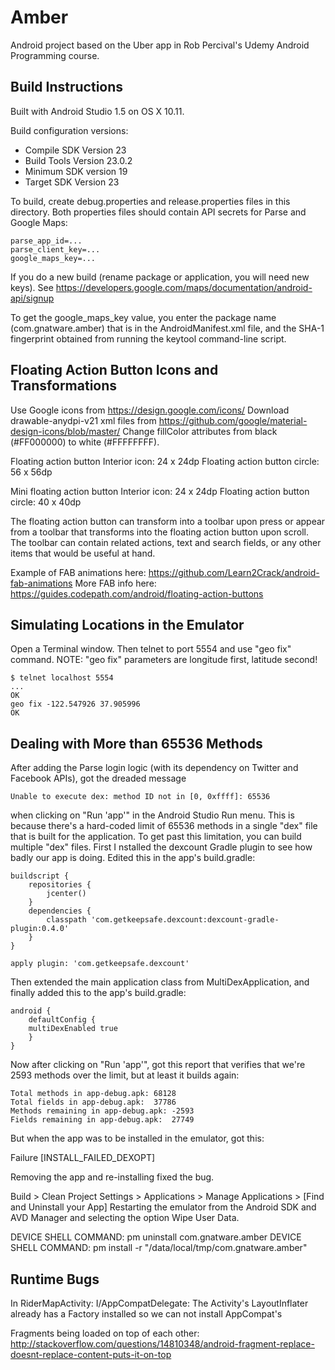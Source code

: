 Amber
=====
Android project based on the Uber app in Rob Percival's Udemy Android Programming course.

Build Instructions
------------------
Built with Android Studio 1.5 on OS X 10.11.

Build configuration versions:

 * Compile SDK Version 23
 * Build Tools Version 23.0.2
 * Minimum SDK version 19
 * Target SDK Version 23

To build, create debug.properties and release.properties files in this directory.
Both properties files should contain API secrets for Parse and Google Maps:

    parse_app_id=...
    parse_client_key=...
    google_maps_key=...

If you do a new build (rename package or application, you will need new keys).  See
https://developers.google.com/maps/documentation/android-api/signup

To get the google_maps_key value, you enter the package name (com.gnatware.amber) that
is in the AndroidManifest.xml file, and the SHA-1 fingerprint obtained from running the
keytool command-line script.


Floating Action Button Icons and Transformations
------------------------------------------------
Use Google icons from https://design.google.com/icons/
Download drawable-anydpi-v21 xml files from https://github.com/google/material-design-icons/blob/master/
Change fillColor attributes from black (#FF000000) to white (#FFFFFFFF).

Floating action button
Interior icon: 24 x 24dp
Floating action button circle: 56 x 56dp

Mini floating action button
Interior icon: 24 x 24dp
Floating action button circle: 40 x 40dp

The floating action button can transform into a toolbar upon press or appear from a toolbar
that transforms into the floating action button upon scroll.  The toolbar can contain related
actions, text and search fields, or any other items that would be useful at hand.

Example of FAB animations here: https://github.com/Learn2Crack/android-fab-animations
More FAB info here: https://guides.codepath.com/android/floating-action-buttons


Simulating Locations in the Emulator
------------------------------------
Open a Terminal window. Then telnet to port 5554 and use "geo fix" command.
NOTE: "geo fix" parameters are longitude first, latitude second!

    $ telnet localhost 5554
    ...
    OK
    geo fix -122.547926 37.905996
    OK
    
    
Dealing with More than 65536 Methods
------------------------------------

After adding the Parse login logic (with its dependency on Twitter and Facebook APIs),
got the dreaded message

    Unable to execute dex: method ID not in [0, 0xffff]: 65536

when clicking on "Run 'app'" in the Android Studio Run menu.  This is because there's a
hard-coded limit of 65536 methods in a single "dex" file that is built for the application. To
get past this limitation, you can build multiple "dex" files.  First I nstalled the dexcount 
Gradle plugin to see how badly our app is doing. Edited this in the app's build.gradle:

    buildscript {
        repositories {
            jcenter()
        }
        dependencies {
            classpath 'com.getkeepsafe.dexcount:dexcount-gradle-plugin:0.4.0'
        }
    }
    
    apply plugin: 'com.getkeepsafe.dexcount'
    
Then extended the main application class from MultiDexApplication, and finally added this to
the app's build.gradle:

    android {
        defaultConfig {
        multiDexEnabled true
        }
    }

Now after clicking on "Run 'app'", got this report that verifies that we're 2593 methods
over the limit, but at least it builds again:

    Total methods in app-debug.apk: 68128
    Total fields in app-debug.apk:  37786
    Methods remaining in app-debug.apk: -2593
    Fields remaining in app-debug.apk:  27749

But when the app was to be installed in the emulator, got this:

Failure [INSTALL_FAILED_DEXOPT]

Removing the app and re-installing fixed the bug.

Build > Clean Project
Settings > Applications > Manage Applications > [Find and Uninstall your App]
Restarting the emulator from the Android SDK and AVD Manager and selecting the 
option Wipe User Data.

DEVICE SHELL COMMAND: pm uninstall com.gnatware.amber
DEVICE SHELL COMMAND: pm install -r "/data/local/tmp/com.gnatware.amber"


Runtime Bugs
------------
In RiderMapActivity:
I/AppCompatDelegate: The Activity's LayoutInflater already has a Factory installed so we can not install AppCompat's

Fragments being loaded on top of each other:
http://stackoverflow.com/questions/14810348/android-fragment-replace-doesnt-replace-content-puts-it-on-top